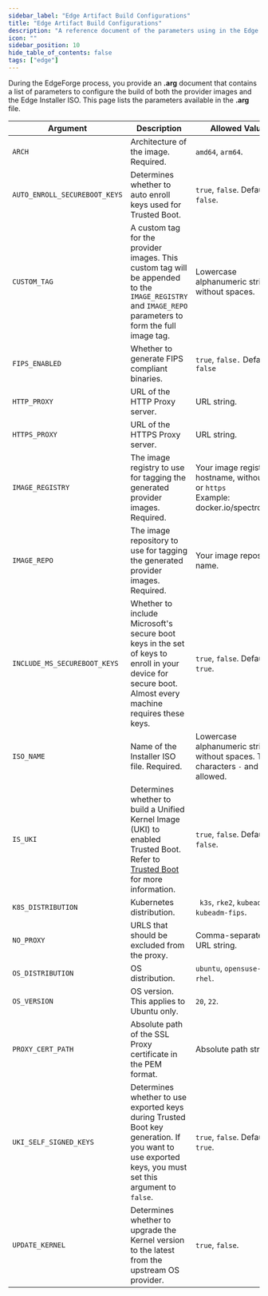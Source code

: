```yaml
---
sidebar_label: "Edge Artifact Build Configurations"
title: "Edge Artifact Build Configurations"
description: "A reference document of the parameters using in the Edge artifact build process. "
icon: ""
sidebar_position: 10
hide_table_of_contents: false
tags: ["edge"]
---
```


During the EdgeForge process, you provide an **.arg** document that contains a list of parameters to configure the build
of both the provider images and the Edge Installer ISO. This page lists the parameters available in the **.arg** file.

| **Argument**                  | **Description**                                                                                                                                                     | **Allowed Values**                                                                              |
| ----------------------------- | ------------------------------------------------------------------------------------------------------------------------------------------------------------------- | ----------------------------------------------------------------------------------------------- |
| `ARCH`                        | Architecture of the image. Required.                                                                                                                                | `amd64`, `arm64`.                                                                               |
| `AUTO_ENROLL_SECUREBOOT_KEYS` | Determines whether to auto enroll keys used for Trusted Boot.                                                                                                       | `true`, `false`. Default is `false`.                                                            |
| `CUSTOM_TAG`                  | A custom tag for the provider images. This custom tag will be appended to the `IMAGE_REGISTRY` and `IMAGE_REPO` parameters to form the full image tag.              | Lowercase alphanumeric string without spaces.                                                   |
| `FIPS_ENABLED`                | Whether to generate FIPS compliant binaries.                                                                                                                        | `true`, `false.` Default is `false`                                                             |
| `HTTP_PROXY`                  | URL of the HTTP Proxy server.                                                                                                                                       | URL string.                                                                                     |
| `HTTPS_PROXY`                 | URL of the HTTPS Proxy server.                                                                                                                                      | URL string.                                                                                     |
| `IMAGE_REGISTRY`              | The image registry to use for tagging the generated provider images. Required.                                                                                      | Your image registry hostname, without `http` or `https` <br /> Example: docker.io/spectrocloud. |
| `IMAGE_REPO`                  | The image repository to use for tagging the generated provider images. Required.                                                                                    | Your image repository name.                                                                     |
| `INCLUDE_MS_SECUREBOOT_KEYS`  | Whether to include Microsoft's secure boot keys in the set of keys to enroll in your device for secure boot. Almost every machine requires these keys.              | `true`, `false`. Default is `true`.                                                             |
| `ISO_NAME`                    | Name of the Installer ISO file. Required.                                                                                                                           | Lowercase alphanumeric string without spaces. The characters `-` and `_` are allowed.           |
| `IS_UKI`                      | Determines whether to build a Unified Kernel Image (UKI) to enabled Trusted Boot. Refer to [Trusted Boot](../../trusted-boot/trusted-boot.md) for more information. | `true`, `false`. Default is `false`.                                                            |
| `K8S_DISTRIBUTION`            | Kubernetes distribution.                                                                                                                                            | ` k3s`, `rke2`, `kubeadm`, `kubeadm-fips`.                                                      |
| `NO_PROXY`                    | URLS that should be excluded from the proxy.                                                                                                                        | Comma-separated URL string.                                                                     |
| `OS_DISTRIBUTION`             | OS distribution.                                                                                                                                                    | `ubuntu`, `opensuse-leap`, `rhel`.                                                              |
| `OS_VERSION`                  | OS version. This applies to Ubuntu only.                                                                                                                            | `20`, `22`.                                                                                     |
| `PROXY_CERT_PATH`             | Absolute path of the SSL Proxy certificate in the PEM format.                                                                                                       | Absolute path string.                                                                           |
| `UKI_SELF_SIGNED_KEYS`        | Determines whether to use exported keys during Trusted Boot key generation. If you want to use exported keys, you must set this argument to `false`.                | `true`, `false`. Default is `true`.                                                             |
| `UPDATE_KERNEL`               | Determines whether to upgrade the Kernel version to the latest from the upstream OS provider.                                                                       | `true`, `false`.                                                                                |
